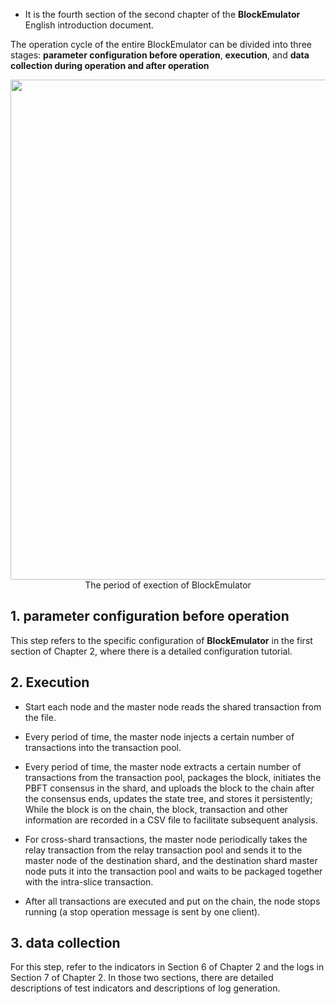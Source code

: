 - It is the fourth section of the second chapter of the **BlockEmulator** English introduction document.

The operation cycle of the entire BlockEmulator can be divided into three stages: **parameter configuration before operation**, **execution**, and **data collection during operation and after operation**

<div algin=center><img src ="https://github.com/HuangLab-SYSU/block-emulator/blob/main/docs/en/workflow.png" width=800)></div>
 <center> The period of exection of BlockEmulator </center>


## 1. parameter configuration before operation

This step refers to the specific configuration of **BlockEmulator** in the first section of Chapter 2, where there is a detailed configuration tutorial.

## 2. Execution

- Start each node and the master node reads the shared transaction from the file.
  
- Every period of time, the master node injects a certain number of transactions into the transaction pool.
  
- Every period of time, the master node extracts a certain number of transactions from the transaction pool, packages the block, initiates the PBFT consensus in the shard, and uploads the block to the chain after the consensus ends, updates the state tree, and stores it persistently; While the block is on the chain, the block, transaction and other information are recorded in a CSV file to facilitate subsequent analysis.
  
- For cross-shard transactions, the master node periodically takes the relay transaction from the relay transaction pool and sends it to the master node of the destination shard, and the destination shard master node puts it into the transaction pool and waits to be packaged together with the intra-slice transaction.
  
- After all transactions are executed and put on the chain, the node stops running (a stop operation message is sent by one client).
  
## 3. data collection
   
For this step, refer to the indicators in Section 6 of Chapter 2 and the logs in Section 7 of Chapter 2. In those two sections, there are detailed descriptions of test indicators and descriptions of log generation.
